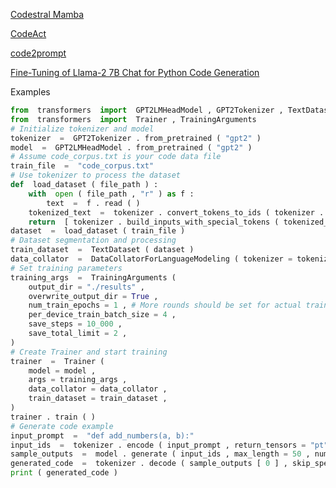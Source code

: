 [Codestral Mamba](https://mer.vin/2024/07/codestral-mamba-code/)

[CodeAct](https://docs.all-hands.dev/modules/usage/agents)

[code2prompt](https://github.com/mufeedvh/code2prompt/)

[Fine-Tuning of Llama-2 7B Chat for Python Code Generation](https://www.marktechpost.com/2025/02/08/fine-tuning-of-llama-2-7b-chat-for-python-code-generation-using-qlora-sfttrainer-and-gradient-checkpointing-on-the-alpaca-14k-dataset/)


Examples
```py
from  transformers  import  GPT2LMHeadModel , GPT2Tokenizer , TextDataset , DataCollatorForLanguageModeling   
from  transformers  import  Trainer , TrainingArguments 
# Initialize tokenizer and model
tokenizer  =  GPT2Tokenizer . from_pretrained ( "gpt2" )
model  =  GPT2LMHeadModel . from_pretrained ( "gpt2" )
# Assume code_corpus.txt is your code data file
train_file  =  "code_corpus.txt"
# Use tokenizer to process the dataset
def  load_dataset ( file_path ) :
    with  open ( file_path , "r" ) as f :   
        text  =  f . read ( )
    tokenized_text  =  tokenizer . convert_tokens_to_ids ( tokenizer . tokenize ( text ) )
    return  [ tokenizer . build_inputs_with_special_tokens ( tokenized_text ) ]
dataset  =  load_dataset ( train_file )
# Dataset segmentation and processing
train_dataset  =  TextDataset ( dataset )
data_collator  =  DataCollatorForLanguageModeling ( tokenizer = tokenizer , mlm = False ) 
# Set training parameters
training_args  =  TrainingArguments (
    output_dir = "./results" ,
    overwrite_output_dir = True ,
    num_train_epochs = 1 , # More rounds should be set for actual training  
    per_device_train_batch_size = 4 ,
    save_steps = 10_000 ,
    save_total_limit = 2 ,
)
# Create Trainer and start training
trainer  =  Trainer (
    model = model ,
    args = training_args ,
    data_collator = data_collator ,
    train_dataset = train_dataset ,
)
trainer . train ( )
# Generate code example
input_prompt  =  "def add_numbers(a, b):"
input_ids  =  tokenizer . encode ( input_prompt , return_tensors = "pt" ) 
sample_outputs  =  model . generate ( input_ids , max_length = 50 , num_return_sequences = 1 , do_sample = True )   
generated_code  =  tokenizer . decode ( sample_outputs [ 0 ] , skip_special_tokens = True ) 
print ( generated_code )
```
